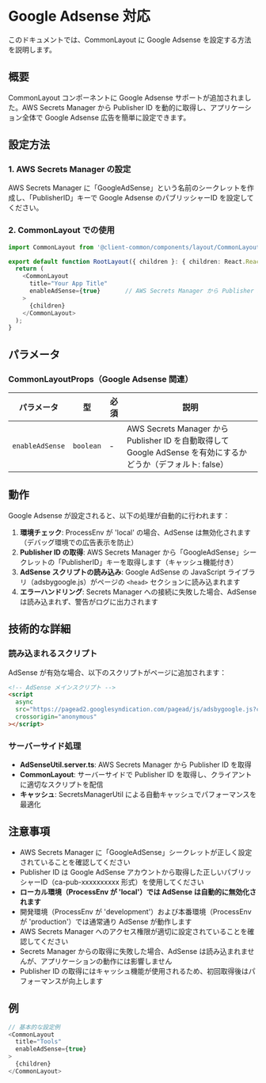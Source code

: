 # Google Adsense 対応

このドキュメントでは、CommonLayout に Google Adsense を設定する方法を説明します。

## 概要

CommonLayout コンポーネントに Google Adsense サポートが追加されました。AWS Secrets Manager から Publisher ID を動的に取得し、アプリケーション全体で Google Adsense 広告を簡単に設定できます。

## 設定方法

### 1. AWS Secrets Manager の設定

AWS Secrets Manager に「GoogleAdSense」という名前のシークレットを作成し、「PublisherID」キーで Google Adsense のパブリッシャーID を設定してください。

### 2. CommonLayout での使用

```typescript
import CommonLayout from '@client-common/components/layout/CommonLayout';

export default function RootLayout({ children }: { children: React.ReactNode }) {
  return (
    <CommonLayout
      title="Your App Title"
      enableAdSense={true}       // AWS Secrets Manager から Publisher ID を自動取得
    >
      {children}
    </CommonLayout>
  );
}
```

## パラメータ

### CommonLayoutProps（Google Adsense 関連）

| パラメータ | 型 | 必須 | 説明 |
|-----------|---|------|------|
| `enableAdSense` | `boolean` | - | AWS Secrets Manager から Publisher ID を自動取得して Google AdSense を有効にするかどうか（デフォルト: false） |

## 動作

Google Adsense が設定されると、以下の処理が自動的に行われます：

1. **環境チェック**: ProcessEnv が 'local' の場合、AdSense は無効化されます（デバッグ環境での広告表示を防止）
2. **Publisher ID の取得**: AWS Secrets Manager から「GoogleAdSense」シークレットの「PublisherID」キーを取得します（キャッシュ機能付き）
3. **AdSense スクリプトの読み込み**: Google AdSense の JavaScript ライブラリ（adsbygoogle.js）がページの `<head>` セクションに読み込まれます
4. **エラーハンドリング**: Secrets Manager への接続に失敗した場合、AdSense は読み込まれず、警告がログに出力されます

## 技術的な詳細

### 読み込まれるスクリプト

AdSense が有効な場合、以下のスクリプトがページに追加されます：

```html
<!-- AdSense メインスクリプト -->
<script
  async
  src="https://pagead2.googlesyndication.com/pagead/js/adsbygoogle.js?client=ca-pub-xxxxxxxxxx"
  crossorigin="anonymous"
></script>
```

### サーバーサイド処理

- **AdSenseUtil.server.ts**: AWS Secrets Manager から Publisher ID を取得
- **CommonLayout**: サーバーサイドで Publisher ID を取得し、クライアントに適切なスクリプトを配信
- **キャッシュ**: SecretsManagerUtil による自動キャッシュでパフォーマンスを最適化

## 注意事項

- AWS Secrets Manager に「GoogleAdSense」シークレットが正しく設定されていることを確認してください
- Publisher ID は Google AdSense アカウントから取得した正しいパブリッシャーID（ca-pub-xxxxxxxxxx 形式）を使用してください
- **ローカル環境（ProcessEnv が 'local'）では AdSense は自動的に無効化されます**
- 開発環境（ProcessEnv が 'development'）および本番環境（ProcessEnv が 'production'）では通常通り AdSense が動作します
- AWS Secrets Manager へのアクセス権限が適切に設定されていることを確認してください
- Secrets Manager からの取得に失敗した場合、AdSense は読み込まれませんが、アプリケーションの動作には影響しません
- Publisher ID の取得にはキャッシュ機能が使用されるため、初回取得後はパフォーマンスが向上します

## 例

```typescript
// 基本的な設定例
<CommonLayout
  title="Tools"
  enableAdSense={true}
>
  {children}
</CommonLayout>
```